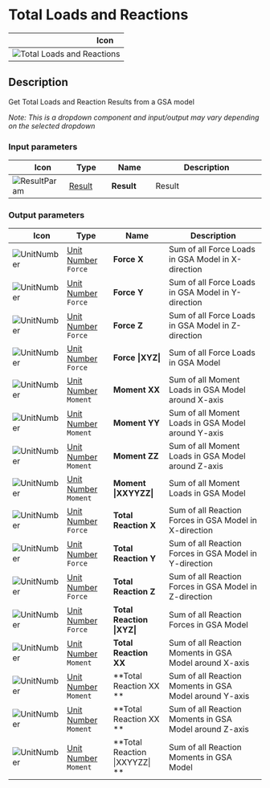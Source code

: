 # Total Loads and Reactions
<!--- This file has been auto-generated, do not change it manually! Edit the generator here: https://github.com/arup-group/GSA-Grasshopper/tree/main/DocsGeneration --->

|<img width="150"/> Icon |
| ----------- |
|![Total Loads and Reactions](./images/TotalLoadsAndReactions.png) |

## Description

Get Total Loads and Reaction Results from a GSA model

_Note: This is a dropdown component and input/output may vary depending on the selected dropdown_

### Input parameters

|<img width="20"/> Icon |<img width="200"/> Type |<img width="200"/> Name |<img width="1000"/> Description |
| ----------- | ----------- | ----------- | ----------- |
|![ResultParam](./images/ResultParam.png) |[Result](gsagh-result-parameter.md) |**Result** |Result |

### Output parameters

|<img width="20"/> Icon |<img width="200"/> Type |<img width="200"/> Name |<img width="1000"/> Description |
| ----------- | ----------- | ----------- | ----------- |
|![UnitNumber](./images/UnitParam.png) |[Unit Number](gsagh-unitnumber-parameter.md)  ` Force ` |**Force X** |Sum of all Force Loads in GSA Model in X-direction |
|![UnitNumber](./images/UnitParam.png) |[Unit Number](gsagh-unitnumber-parameter.md)  ` Force ` |**Force Y** |Sum of all Force Loads in GSA Model in Y-direction |
|![UnitNumber](./images/UnitParam.png) |[Unit Number](gsagh-unitnumber-parameter.md)  ` Force ` |**Force Z** |Sum of all Force Loads in GSA Model in Z-direction |
|![UnitNumber](./images/UnitParam.png) |[Unit Number](gsagh-unitnumber-parameter.md)  ` Force ` |**Force &#124;XYZ&#124;** |Sum of all Force Loads in GSA Model |
|![UnitNumber](./images/UnitParam.png) |[Unit Number](gsagh-unitnumber-parameter.md)  ` Moment ` |**Moment XX** |Sum of all Moment Loads in GSA Model around X-axis |
|![UnitNumber](./images/UnitParam.png) |[Unit Number](gsagh-unitnumber-parameter.md)  ` Moment ` |**Moment YY** |Sum of all Moment Loads in GSA Model around Y-axis |
|![UnitNumber](./images/UnitParam.png) |[Unit Number](gsagh-unitnumber-parameter.md)  ` Moment ` |**Moment ZZ** |Sum of all Moment Loads in GSA Model around Z-axis |
|![UnitNumber](./images/UnitParam.png) |[Unit Number](gsagh-unitnumber-parameter.md)  ` Moment ` |**Moment &#124;XXYYZZ&#124;** |Sum of all Moment Loads in GSA Model |
|![UnitNumber](./images/UnitParam.png) |[Unit Number](gsagh-unitnumber-parameter.md)  ` Force ` |**Total Reaction X** |Sum of all Reaction Forces in GSA Model in X-direction |
|![UnitNumber](./images/UnitParam.png) |[Unit Number](gsagh-unitnumber-parameter.md)  ` Force ` |**Total Reaction Y** |Sum of all Reaction Forces in GSA Model in Y-direction |
|![UnitNumber](./images/UnitParam.png) |[Unit Number](gsagh-unitnumber-parameter.md)  ` Force ` |**Total Reaction Z** |Sum of all Reaction Forces in GSA Model in Z-direction |
|![UnitNumber](./images/UnitParam.png) |[Unit Number](gsagh-unitnumber-parameter.md)  ` Force ` |**Total Reaction &#124;XYZ&#124;** |Sum of all Reaction Forces in GSA Model |
|![UnitNumber](./images/UnitParam.png) |[Unit Number](gsagh-unitnumber-parameter.md)  ` Moment ` |**Total Reaction XX** |Sum of all Reaction Moments in GSA Model around X-axis |
|![UnitNumber](./images/UnitParam.png) |[Unit Number](gsagh-unitnumber-parameter.md)  ` Moment ` |**Total Reaction XX ** |Sum of all Reaction Moments in GSA Model around Y-axis |
|![UnitNumber](./images/UnitParam.png) |[Unit Number](gsagh-unitnumber-parameter.md)  ` Moment ` |**Total Reaction XX ** |Sum of all Reaction Moments in GSA Model around Z-axis |
|![UnitNumber](./images/UnitParam.png) |[Unit Number](gsagh-unitnumber-parameter.md)  ` Moment ` |**Total Reaction &#124;XXYYZZ&#124; ** |Sum of all Reaction Moments in GSA Model |



